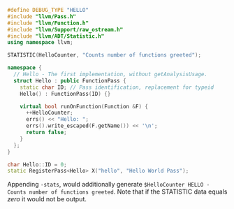 ```c++
#define DEBUG_TYPE "HELLO"
#include "llvm/Pass.h"
#include "llvm/Function.h"
#include "llvm/Support/raw_ostream.h"
#include "llvm/ADT/Statistic.h"
using namespace llvm;

STATISTIC(HelloCounter, "Counts number of functions greeted");

namespace {
  // Hello - The first implementation, without getAnalysisUsage.
  struct Hello : public FunctionPass {
    static char ID; // Pass identification, replacement for typeid
    Hello() : FunctionPass(ID) {}

    virtual bool runOnFunction(Function &F) {
      ++HelloCounter;
      errs() << "Hello: ";
      errs().write_escaped(F.getName()) << '\n';
      return false;
    }
  };
}

char Hello::ID = 0;
static RegisterPass<Hello> X("hello", "Hello World Pass");
```
Appending `-stats`, would additionally generate `$HelloCounter HELLO - Counts number of functions greeted`. Note that if the STATISTIC data equals _zero_ it would not be output.